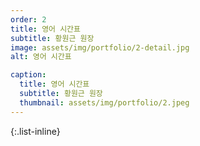 ```yaml
---
order: 2
title: 영어 시간표
subtitle: 황원근 원장
image: assets/img/portfolio/2-detail.jpg
alt: 영어 시간표

caption:
  title: 영어 시간표
  subtitle: 황원근 원장
  thumbnail: assets/img/portfolio/2.jpeg
---
```



{:.list-inline}

	